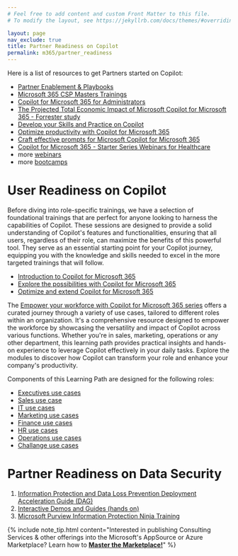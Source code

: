 ```yaml
---
# Feel free to add content and custom Front Matter to this file.
# To modify the layout, see https://jekyllrb.com/docs/themes/#overriding-theme-defaults

layout: page
nav_exclude: true
title: Partner Readiness on Copilot
permalink: m365/partner_readiness
---
```


Here is a list of resources to get Partners started on Copilot:

- [Partner Enablement & Playbooks](https://partner.microsoft.com/en-us/asset/collection/partner-enablement-guides#/)
- [Microsoft 365 CSP Masters Trainings](https://aka.ms/ToPartnerCSPCopilotTraining)
- [Copilot for Microsoft 365 for Administrators](https://learn.microsoft.com/en-us/training/courses/ms-4006)
- [The Projected Total Economic Impact of Microsoft Copilot for Microsoft 365 - Forrester study](/copilot-resources/assets/m365/Copilot_for_M365_Forrester_New_Tech_TEI.PDF)
- [Develop your Skills and Practice on Copilot](https://cloudpartners.transform.microsoft.com/practices/modern-work/copilot)
- [Optimize productivity with Copilot for Microsoft 365](https://learn.microsoft.com/en-us/training/courses/ms-4004)
- [Craft effective prompts for Microsoft Copilot for Microsoft 365](https://learn.microsoft.com/en-us/training/courses/ms-4005)
- [Copilot for Microsoft 365 - Starter Series Webinars for Healthcare](https://techcommunity.microsoft.com/t5/healthcare-and-life-sciences/copilot-for-microsoft-365-starter-series-webinars/ba-p/4069989)
- more [webinars](https://cloudpartners.transform.microsoft.com/events?tab=on-demand-webinars)
- more [bootcamps](https://readiness.transform.microsoft.com/learning-paths)

# User Readiness on Copilot

Before diving into role-specific trainings, we have a selection of foundational trainings that are perfect for anyone looking to harness the capabilities of Copilot. These sessions are designed to provide a solid understanding of Copilot's features and functionalities, ensuring that all users, regardless of their role, can maximize the benefits of this powerful tool. They serve as an essential starting point for your Copilot journey, equipping you with the knowledge and skills needed to excel in the more targeted trainings that will follow.

- [Introduction to Copilot for Microsoft 365](https://learn.microsoft.com/en-us/training/modules/introduction-microsoft-365-copilot/)
- [Explore the possibilities with Copilot for Microsoft 365](https://learn.microsoft.com/en-us/training/modules/explore-possibilities-microsoft-365-copilot/)
- [Optimize and extend Copilot for Microsoft 365](https://learn.microsoft.com/en-us/training/modules/optimize-and-extend-microsoft-365-copilot/)

The [Empower your workforce with Copilot for Microsoft 365 series](https://learn.microsoft.com/en-us/training/paths/empower-workforce-copilot-use-cases/) offers a curated journey through a variety of use cases, tailored to different roles within an organization. It's a comprehensive resource designed to empower the workforce by showcasing the versatility and impact of Copilot across various functions. Whether you're in sales, marketing, operations or any other department, this learning path provides practical insights and hands-on experience to leverage Copilot effectively in your daily tasks. Explore the modules to discover how Copilot can transform your role and enhance your company's productivity.

Components of this Learning Path are designed for the following roles:
- [Executives use cases](https://learn.microsoft.com/en-us/training/modules/empower-workforce-copilot-executives/)
- [Sales use case](https://learn.microsoft.com/en-us/training/modules/empower-workforce-copilot-sales/)
- [IT use cases](https://learn.microsoft.com/en-us/training/modules/enhance-prompting-copilot-it/)
- [Marketing use cases](https://learn.microsoft.com/en-us/training/modules/empower-workforce-copilot-marketing/)
- [Finance use cases](https://learn.microsoft.com/en-us/training/modules/empower-workforce-copilot-finance/)
- [HR use cases](https://learn.microsoft.com/en-us/training/modules/empower-workforce-copilot-hr/)
- [Operations use cases](https://learn.microsoft.com/en-us/training/modules/empower-workforce-copilot-operations/)
- [Challange use cases](https://learn.microsoft.com/en-us/training/modules/empower-workforce-copilot-challenge/)

# Partner Readiness on Data Security

1. [Information Protection and Data Loss Prevention Deployment Acceleration Guide (DAG)](https://microsoft.github.io/ComplianceCxE/dag/mip-dlp/)
2. [Interactive Demos and Guides (hands on)](https://aka.ms/mipguide)
3. [Microsoft Purview Information Protection Ninja Training](https://aka.ms/MIPNinja)


{% include note_tip.html content="Interested in publishing Consulting Services & other offerings into the Microsoft's AppSource or Azure Marketplace? Learn how to <a href='https://microsoft.github.io/Mastering-the-Marketplace/'><strong>Master the Marketplace!</strong></a>" %}


